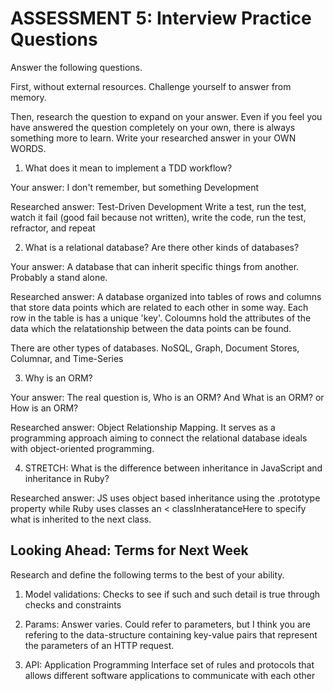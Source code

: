 # ASSESSMENT 5: Interview Practice Questions

Answer the following questions.

First, without external resources. Challenge yourself to answer from memory.

Then, research the question to expand on your answer. Even if you feel you have answered the question completely on your own, there is always something more to learn. Write your researched answer in your OWN WORDS.

1. What does it mean to implement a TDD workflow?

Your answer: I don't remember, but something Development

Researched answer: Test-Driven Development
Write a test, run the test, watch it fail (good fail because not written), write the code, run the test, refractor, and repeat

2. What is a relational database? Are there other kinds of databases?

Your answer: A database that can inherit specific things from another. Probably a stand alone.

Researched answer: A database organized into tables of rows and columns that store data points which are related to each other in some way. Each row in the table is has a unique 'key'. Coloumns hold the attributes of the data which the relatationship between the data points can be found. 

There are other types of databases. NoSQL, Graph, Document Stores, Columnar, and Time-Series

3. Why is an ORM?

Your answer: The real question is, Who is an ORM? And What is an ORM? or How is an ORM?

Researched answer: Object Relationship Mapping. It serves as a programming approach aiming to connect the relational database ideals with object-oriented programming.

4. STRETCH: What is the difference between inheritance in JavaScript and inheritance in Ruby?

Researched answer: JS uses object based inheritance using the .prototype property while Ruby uses classes an < classInheratanceHere to specify what is inherited to the next class.

## Looking Ahead: Terms for Next Week

Research and define the following terms to the best of your ability.

1. Model validations: Checks to see if such and such detail is true through checks and constraints

2. Params: Answer varies. Could refer to parameters, but I think you are refering to the data-structure containing key-value pairs that represent the parameters of an HTTP request. 

3. API: Application Programming Interface
set of rules and protocols that allows different software applications to communicate with each other 